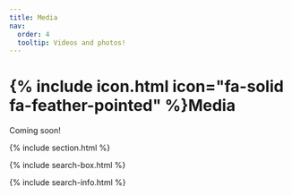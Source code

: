 ```yaml
---
title: Media
nav:
  order: 4
  tooltip: Videos and photos!
---
```


# {% include icon.html icon="fa-solid fa-feather-pointed" %}Media

Coming soon!

{% include section.html %}

{% include search-box.html %}

<!-- {% include tags.html tags=site.tags %} -->

{% include search-info.html %}

<!-- {% include list.html data="posts" component="post-excerpt" %} -->
